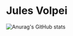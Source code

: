 # Jules Volpei


![Anurag's GitHub stats](https://github-readme-stats.vercel.app/api?username=JulesVolpei&show_icons=true&theme=highcontrast)
